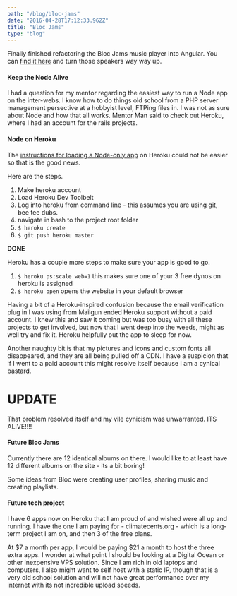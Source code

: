 ```yaml
---
path: "/blog/bloc-jams"
date: "2016-04-28T17:12:33.962Z"
title: "Bloc Jams"
type: "blog"
---
```


Finally finished refactoring the Bloc Jams music player into Angular. You can [find it here](ancient-peak-81208.herokuapp.com) and turn those speakers way way up.

#### Keep the Node Alive
I had a question for my mentor regarding the easiest way to run a Node app on the inter-webs. I know how to do things old school from a PHP server management persective at a hobbyist level, FTPing files in. I was not as sure about Node and how that all works. Mentor Man said to check out Heroku, where I had an account for the rails projects.

#### Node on Heroku
The [instructions for loading a Node-only app](https://devcenter.heroku.com/articles/getting-started-with-nodejs#introduction) on Heroku could not be easier so that is the good news.

Here are the steps.

1. Make heroku account
2. Load Heroku Dev Toolbelt
3. Log into heroku from command line - this assumes you are using git, bee tee dubs.
4. navigate in bash to the project root folder
5. `$ heroku create`
6. `$ git push heroku master`

**DONE**

Heroku has a couple more steps to make sure your app is good to go.

1. `$ heroku ps:scale web=1` this makes sure one of your 3 free dynos on heroku is assigned
2. `$ heroku open` opens the website in your default browser

Having a bit of a Heroku-inspired confusion because the email verification plug in I was using from Mailgun ended Heroku support without a paid account. I knew this and saw it coming but was too busy with all these projects to get involved, but now that I went deep into the weeds, might as well try and fix it. Heroku helpfully put the app to sleep for now.

Another naughty bit is that my pictures and icons and custom fonts all disappeared, and they are all being pulled off a CDN. I have a suspicion that if I went to a paid account this might resolve itself because I am a cynical bastard.

# UPDATE
That problem resolved itself and my vile cynicism was unwarranted. ITS ALIVE!!!!

#### Future Bloc Jams
Currently there are 12 identical albums on there. I would like to at least have 12 different albums on the site - its a bit boring!

Some ideas from Bloc were creating user profiles, sharing music and creating playlists.

#### Future tech project
I have 6 apps now on Heroku that I am proud of and wished were all up and running. I have the one I am paying for - climatecents.org - which is a long-term project I am on, and then 3 of the free plans.

At $7 a month per app, I would be paying $21 a month to host the three extra apps. I wonder at what point I should be looking at a Digital Ocean or other inexpensive VPS solution. Since I am rich in old laptops and computers, I also might want to self host with a static IP, though that is a very old school solution and will not have great performance over my internet with its not incredible upload speeds.
